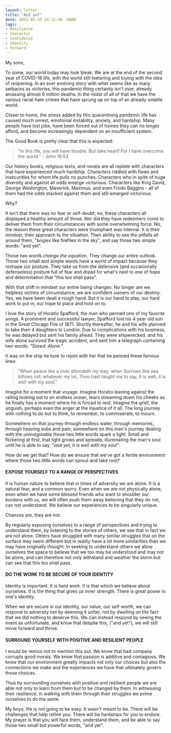 ```yaml
---
layout: letter
title: "And yet"
date: 2022-02-25 14:12:40 -0800
tags:
- Resilience
- Character
- Confidence
- Identity
- Forward
---
```

My sons,

To some, our world today may look bleak. We are at the end of the second year of COVID-19 life, with the world still teetering and toying with the idea of reopening. In an ever evolving story with what seems like as many setbacks as victories, this pandemic thing certainly isn't over, already amassing almost 6 million deaths. In the midst of all of that we have the various racial hate crimes that have sprung up on top of an already volatile world.

Closer to home, the stress added by this quarantining pandemic life has caused much unrest, emotional instability, anxiety, and hardship. Many people have lost jobs, have been forced out of homes they can no longer afford, and become increasingly dependent on an insufficient system.

The Good Book is pretty clear that this is expected:

>"In this life, you will have trouble. But take heart! For I have overcome the world." - John 16:53

Our history books, religious texts, and novels are all replete with characters that have experienced much hardship. Characters riddled with flaws and insecurities for whom life pulls no punches. Characters who in spite of huge diversity and against all odds emerge *victorious*. Characters like King David, George Washington, Maverick, Maximus, and even Frodo Baggins - all of them had the odds stacked against them and still emerged victorious.

Why?

It isn't that there was no fear or self-doubt; no, these characters all displayed a healthy amount of those. Nor did they have redeemers come to deliver them from their circumstances with some overwhelming force. No, the reason these great characters were triumphant was internal. It is their mindset, their approach to the situation. Their ability to see the pitfalls all around them, "bogies like fireflies in the sky", and say those two simple words: "and yet".

Those two words *change the equation*. They change our entire outlook. Those two small and simple words have a world of impact because they reshape our posture. They take us from the defensive (and occasionally defenseless) posture full of fear and dread for what's next to one of hope and determination that "this too shall pass".

With that shift in mindset our entire being changes. No longer are we helpless victims of circumstance; we are confident owners of our destiny. Yes, we have been dealt a rough hand. But it is our hand to play, our hard work to put in, our hope to place and hold on to.

I love the story of Horatio Spafford, the man who penned one of my favorite songs. A prominent and successful lawyer, Spafford lost his 4 year old son in the Great Chicago Fire of 1871. Shortly thereafter, he and his wife planned to take their 4 daughters to London. Due to complications with his business, he was delayed but sent his family ahead. They were shipwrecked, and his wife alone survived the tragic accident, and sent him a telegraph containing two words: *"Saved. Alone."*

It was on the ship he took to rejoin with her that he penned these famous lines:

>"When peace like a river attendeth my way,
>when Sorrows like sea billows roll;
>whatever my lot, Thou hast taught me to say,
>It is well, it is well with my soul."

Imagine for a moment that voyage. Imagine Horatio leaning against the railing looking out to an endless ocean, tears streaming down his cheeks as he finally has a moment where he is forced to rest. Imagine the grief, the anguish, perhaps even the anger at the injustice of it all. The long journey with nothing to do but to think, to remember, to commiserate, to mourn.

Somewhere on that journey through endless water, through memories, through heaving sobs and pain; somewhere on this man's journey dealing with the *unimaginable* those two little words spark a light. Small and flickering at first, that light grows and spreads, illuminating the man's soul until he is able to say, *"and yet, it is well with my soul"*.

How do we get that? How do we ensure that we've got a fertile environment where those two little words can sprout and take root?

#### EXPOSE YOURSELF TO A RANGE OF PERSPECTIVES

It is human nature to believe that in times of adversity we are alone. It is a natural fear, and a common worry. Even when we are not physically alone, even when we have some blessed friends who want to shoulder our burdens with us, we will often push them away believing that they do not, can not understand. We believe our experiences to be singularly unique.

Chances are, they are not.

By regularly exposing ourselves to a range of perspectives and trying to understand them, by listening to the stories of others, we see that in fact we are not alone. Others have struggled with many similar struggles that on the surface may seem different but in reality have a lot more similarities than we may have originally thought. In seeking to understand others we allow ourselves the space to believe that we too may be understood and may not be alone, and can therefore not only withstand and weather the storm but can see that this too shall pass.

#### DO THE WORK TO BE SECURE OF YOUR IDENTITY

Identity is important. It is hard work. It is that which we believe about ourselves. It is the thing that gives us inner strength. There is great power in one's identity.

When we are secure in our identity, our value, our self-worth, we can respond to adversity not by deeming it unfair, not by dwelling on the fact that we did nothing to deserve this. We can instead respond by seeing the event as unfortunate, and know that despite this, ("and yet"), we will still move forward and thrive.

#### SURROUND YOURSELF WITH POSITIVE AND RESILIENT PEOPLE

I would be remiss not to mention this out. We know that bad company corrupts good morals. We know that passion is additive and contagious. We know that our environment greatly impacts not only our choices but also the connections we make and the experiences we have that ultimately govern those choices.

Thus by surrounding ourselves with positive and resilient people we are able not only to learn from them but to be changed by them. In witnessing their resilience, in walking with them through their struggles we prime ourselves to do the same.

My boys, life is not going to be easy. It wasn't meant to be. There will be challenges that help refine you. There will be hardships for you to endure. My prayer is that you will face them, understand them, and be able to say those two small but powerful words, "and yet".
